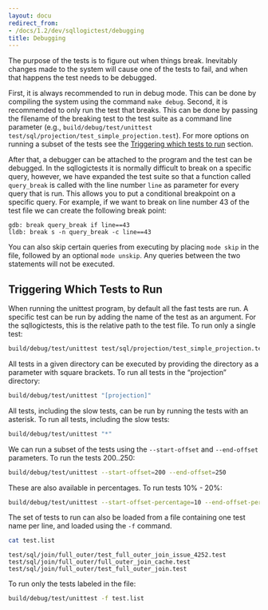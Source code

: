 ```yaml
---
layout: docu
redirect_from:
- /docs/1.2/dev/sqllogictest/debugging
title: Debugging
---
```


The purpose of the tests is to figure out when things break. Inevitably changes made to the system will cause one of the tests to fail, and when that happens the test needs to be debugged.

First, it is always recommended to run in debug mode. This can be done by compiling the system using the command `make debug`. Second, it is recommended to only run the test that breaks. This can be done by passing the filename of the breaking test to the test suite as a command line parameter (e.g., `build/debug/test/unittest test/sql/projection/test_simple_projection.test`). For more options on running a subset of the tests see the [Triggering which tests to run](#triggering-which-tests-to-run) section.

After that, a debugger can be attached to the program and the test can be debugged. In the sqllogictests it is normally difficult to break on a specific query, however, we have expanded the test suite so that a function called `query_break` is called with the line number `line` as parameter for every query that is run. This allows you to put a conditional breakpoint on a specific query. For example, if we want to break on line number 43 of the test file we can create the following break point:

```text
gdb: break query_break if line==43
lldb: break s -n query_break -c line==43
```

You can also skip certain queries from executing by placing `mode skip` in the file, followed by an optional `mode unskip`. Any queries between the two statements will not be executed.

## Triggering Which Tests to Run

When running the unittest program, by default all the fast tests are run. A specific test can be run by adding the name of the test as an argument. For the sqllogictests, this is the relative path to the test file.
To run only a single test:

```bash
build/debug/test/unittest test/sql/projection/test_simple_projection.test
```

All tests in a given directory can be executed by providing the directory as a parameter with square brackets.
To run all tests in the “projection” directory:

```bash
build/debug/test/unittest "[projection]"
```

All tests, including the slow tests, can be run by running the tests with an asterisk.
To run all tests, including the slow tests:

```bash
build/debug/test/unittest "*"
```

We can run a subset of the tests using the `--start-offset` and `--end-offset` parameters.
To run the tests 200..250:

```bash
build/debug/test/unittest --start-offset=200 --end-offset=250
```

These are also available in percentages. To run tests 10% - 20%:

```bash
build/debug/test/unittest --start-offset-percentage=10 --end-offset-percentage=20
```

The set of tests to run can also be loaded from a file containing one test name per line, and loaded using the `-f` command.

```bash
cat test.list
```

```text
test/sql/join/full_outer/test_full_outer_join_issue_4252.test
test/sql/join/full_outer/full_outer_join_cache.test
test/sql/join/full_outer/test_full_outer_join.test
```

To run only the tests labeled in the file:

```bash
build/debug/test/unittest -f test.list
```
